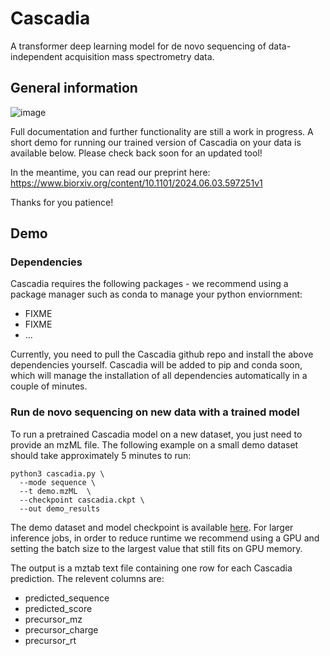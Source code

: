 # Cascadia

A transformer deep learning model for de novo sequencing of data-independent acquisition mass spectrometry data. 

## General information

![image](https://github.com/Noble-Lab/cascadia/assets/60298590/60559890-8796-46e6-9ddd-38e55e6da94c)

Full documentation and further functionality are still a work in progress. A short demo for running our trained version of Cascadia on your data is available below. Please check back soon for an updated tool! 

In the meantime, you can read our preprint here: 
https://www.biorxiv.org/content/10.1101/2024.06.03.597251v1 

Thanks for you patience! 

## Demo 

### Dependencies 

Cascadia requires the following packages - we recommend using a package manager such as conda to manage your python enviornment:
- FIXME
- FIXME
- ...

Currently, you need to pull the Cascadia github repo and install the above dependencies yourself. Cascadia will be added to pip and conda soon, which will manage the installation of all dependencies automatically in a couple of minutes. 

### Run de novo sequencing on new data with a trained model 

To run a pretrained Cascadia model on a new dataset, you just need to provide an mzML file. The following example on a small demo dataset should take approximately 5 minutes to run:

    python3 cascadia.py \
      --mode sequence \
      --t demo.mzML  \
      --checkpoint cascadia.ckpt \
      --out demo_results

The demo dataset and model checkpoint is available [here](https://drive.google.com/drive/folders/1UTrZIrCdUqYqscbqga_KdX8kc8ZjMMfr?usp=sharing). For larger inference jobs, in order to reduce runtime we recommend using a GPU and setting the batch size to the largest value that still fits on GPU memory. 

The output is a mztab text file containing one row for each Cascadia prediction. The relevent columns are: 
-	predicted_sequence
- predicted_score
- precursor_mz
- precursor_charge
- precursor_rt

<!---
### Fine tune a model on new data

    FIXME 

### Train a new model from scratch

    FIXME 
--->
